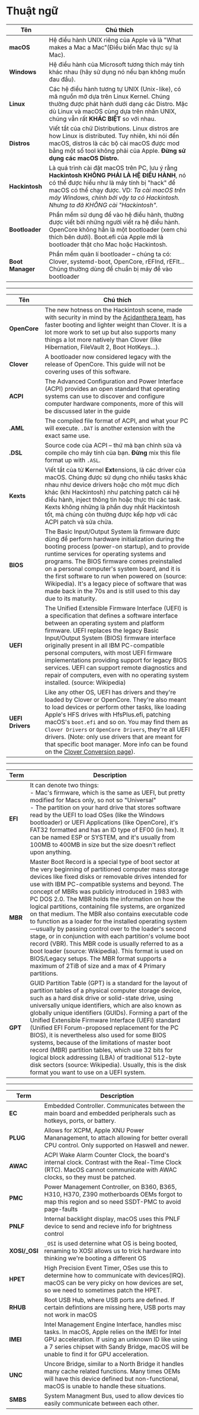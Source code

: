 # Thuật ngữ

Tên | Chú thích
--- | ---
**macOS**        | Hệ điều hành UNIX riêng của Apple và là "What makes a Mac a Mac"(Điều biến Mac thực sự là Mac).  
**Windows**      | Hệ điều hành của Microsoft tương thích máy tính khác nhau (hãy sử dụng nó nếu bạn không muốn đau đầu).
**Linux**        | Các hệ điều hành tương tự UNIX (Unix-like), có mã nguồn mở dựa trên Linux Kernel. Chúng thường được phát hành dưới dạng các Distro. Mặc dù Linux và macOS cùng dựa trên nhân UNIX, chúng vẫn rất **KHÁC BIỆT** so với nhau.
**Distros**      | Viết tắt của chữ Distributions. Linux distros are how Linux is distributed. Tuy nhiên, khi nói đến macOS, distros là các bộ cài macOS được mod bằng một số tool không phải của Apple. **Đừng sử dụng các macOS Distro.**  
**Hackintosh**   | Là quá trình cài đặt macOS trên PC, lưu ý rằng **Hackintosh KHÔNG PHẢI LÀ HỆ ĐIỀU HÀNH**, nó có thể được hiểu như là máy tính bị "hack" để macOS có thể chạy được. VD: *Ta cài macOS trên máy Windows, chính bởi vậy ta có Hackintosh. Nhưng ta đã KHÔNG cài "Hackintosh".*  
**Bootloader**   | Phần mềm sử dụng để vào hệ điều hành, thường được viết bởi những người viết ra hệ điều hành. OpenCore không hẳn là một bootloader (xem chú thích bên dưới). Boot.efi của Apple mới là bootloader thật cho Mac hoặc Hackintosh.
**Boot Manager** | Phần mềm quản lí bootloader – chúng ta có: Clover, systemd-boot, OpenCore, rEFInd, rEFIt... Chúng thường dùng để chuẩn bị máy để vào bootloader
---
Tên | Chú thích
--- | ---
**OpenCore**   | The new hotness on the Hackintosh scene, made with security in mind by the [Acidanthera team](https://github.com/acidanthera), has faster booting and lighter weight than Clover. It is a lot more work to set up but also supports many things a lot more natively than Clover (like Hibernation, FileVault 2, Boot HotKeys...).
**Clover**  | A bootloader now considered legacy with the release of OpenCore. This guide will not be covering uses of this software.
**ACPI**  | The Advanced Configuration and Power Interface (ACPI) provides an open standard that operating systems can use to discover and configure computer hardware components, more of this will be discussed later in the guide
**.AML** | The compiled file format of ACPI, and what your PC will execute. `.DAT` is another extension with the exact same use.
**.DSL** | Source code của ACPI – thứ mà bạn chỉnh sửa và compile cho máy tính của bạn. **Đừng** mix this file format up with `.ASL`.
**Kexts**   | Viết tắt của từ **K**ernel **Ext**ensions, là các driver của macOS. Chúng được sử dụng cho nhiều tasks khác nhau như device drivers hoặc cho một mục đích khác (khi Hackintosh) như patching patch cái hệ điều hành, inject thông tin hoặc thực thi các task. Kexts không những là phần duy nhất Hackintosh tốt, mà chúng còn thường được kếp hợp với các ACPI patch và sửa chửa.
**BIOS**  | The Basic Input/Output System là firmware được dùng để perform hardware initialization during the booting process (power-on startup), and to provide runtime services for operating systems and programs. The BIOS firmware comes preinstalled on a personal computer's system board, and it is the first software to run when powered on (source: Wikipedia). It's a legacy piece of software that was made back in the 70s and is still used to this day due to its maturity.
**UEFI**  | The Unified Extensible Firmware Interface (UEFI) is a specification that defines a software interface between an operating system and platform firmware. UEFI replaces the legacy Basic Input/Output System (BIOS) firmware interface originally present in all IBM PC-compatible personal computers, with most UEFI firmware implementations providing support for legacy BIOS services. UEFI can support remote diagnostics and repair of computers, even with no operating system installed. (source: Wikipedia)
**UEFI Drivers** | Like any other OS, UEFI has drivers and they're loaded by Clover or OpenCore. They're also meant to load devices or perform other tasks, like loading Apple's HFS drives with HfsPlus.efi, patching macOS's `boot.efi` and so on. You may find them as `Clover Drivers` or `OpenCore Drivers`, they're all UEFI drivers. (Note: only use drivers that are meant for that specific boot manager. More info can be found on the [Clover Conversion page](https://github.com/dortania/OpenCore-Install-Guide/tree/master/clover-conversion)).
---
Term | Description
--- | ---
**EFI**   | It can denote two things: <br/>- Mac's firmware, which is the same as UEFI, but pretty modified for Macs only, so not so "Universal"<br/>- The partition on your hard drive that stores software read by the UEFI to load OSes (like the Windows bootloader) or UEFI Applications (like OpenCore), it's FAT32 formatted and has an ID type of EF00 (in hex). It can be named ESP or SYSTEM, and it's usually from 100MB to 400MB in size but the size doesn't reflect upon anything.
**MBR**   | Master Boot Record is a special type of boot sector at the very beginning of partitioned computer mass storage devices like fixed disks or removable drives intended for use with IBM PC-compatible systems and beyond. The concept of MBRs was publicly introduced in 1983 with PC DOS 2.0. The MBR holds the information on how the logical partitions, containing file systems, are organized on that medium. The MBR also contains executable code to function as a loader for the installed operating system—usually by passing control over to the loader's second stage, or in conjunction with each partition's volume boot record (VBR). This MBR code is usually referred to as a boot loader (source: Wikipedia). This format is used on BIOS/Legacy setups. The MBR format supports a maximum of 2TiB of size and a max of 4 Primary partitions.
**GPT**   | GUID Partition Table (GPT) is a standard for the layout of partition tables of a physical computer storage device, such as a hard disk drive or solid-state drive, using universally unique identifiers, which are also known as globally unique identifiers (GUIDs). Forming a part of the Unified Extensible Firmware Interface (UEFI) standard (Unified EFI Forum-proposed replacement for the PC BIOS), it is nevertheless also used for some BIOS systems, because of the limitations of master boot record (MBR) partition tables, which use 32 bits for logical block addressing (LBA) of traditional 512-byte disk sectors (source: Wikipedia). Usually, this is the disk format you want to use on a UEFI system.
---
Term | Description
--- | ---
**EC** | Embedded Controller. Communicates between the main board and embedded peripherals such as hotkeys, ports, or battery.
**PLUG** | Allows for XCPM, Apple XNU Power Mananagement, to attach allowing for better overall CPU control. Only supported on Haswell and newer.
**AWAC** | ACPI Wake Alarm Counter Clock, the board's internal clock. Contrast with the Real-Time Clock (RTC). MacOS cannot communicate with AWAC clocks, so they must be patched.
**PMC** | Power Management Controller, on B360, B365, H310, H370, Z390 motherboards OEMs forgot to map this region and so need SSDT-PMC to avoid page-faults
**PNLF** | Internal backlight display, macOS uses this PNLF device to send and recieve info for brightness control
**XOSI/_OSI** | `_OSI` is used deternine what OS is being booted, renaming to XOSI allows us to trick hardware into thinking we're booting a different OS
**HPET** | High Precision Event Timer, OSes use this to determine how to communicate with devices(IRQ). macOS can be very picky on how devices are set, so we need to sometimes patch the HPET.
**RHUB** | Root USB Hub, where USB ports are defined. If certain defintions are missing here, USB ports may not work in macOS
**IMEI** | Intel Management Engine Interface, handles misc tasks. In macOS, Apple relies on the IMEI for Intel GPU acceleration. If using an unknown ID like using a 7 series chipset with Sandy Bridge, macOS will be unable to find it for GPU acceleration.
**UNC** | Uncore Bridge, similar to a North Bridge it handles many cache related functions. Many times OEMs will have this device defined but non-functional, macOS is unable to handle these situations.
**SMBS** | System Managment Bus, used to allow devices tio easily communicate between each other.

